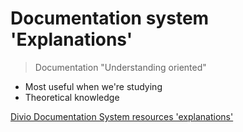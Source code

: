 # Documentation system 'Explanations'

> Documentation "Understanding oriented"

- Most useful when we're studying
- Theoretical knowledge

[Divio Documentation System resources 'explanations'](https://documentation.divio.com/explanation/)
